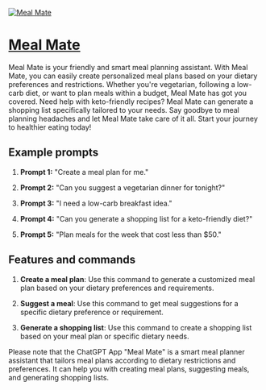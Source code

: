 [![Meal Mate](https://files.oaiusercontent.com/file-6ggSzRPAUBfozqOpJHUJ7ti8?se=2123-10-16T22%3A10%3A39Z&sp=r&sv=2021-08-06&sr=b&rscc=max-age%3D31536000%2C%20immutable&rscd=attachment%3B%20filename%3Dc31216bc-7efd-42ea-84b2-7dfab17aeb77.png&sig=1mPt1Mz8n2JUiwxJSM9KhOa3H8IO2628%2BjICc/mGTGg%3D)](https://chat.openai.com/g/g-y78pHPdBH-meal-mate)

# [Meal Mate](https://chat.openai.com/g/g-y78pHPdBH-meal-mate)

Meal Mate is your friendly and smart meal planning assistant. With Meal Mate, you can easily create personalized meal plans based on your dietary preferences and restrictions. Whether you're vegetarian, following a low-carb diet, or want to plan meals within a budget, Meal Mate has got you covered. Need help with keto-friendly recipes? Meal Mate can generate a shopping list specifically tailored to your needs. Say goodbye to meal planning headaches and let Meal Mate take care of it all. Start your journey to healthier eating today!

## Example prompts

1. **Prompt 1:** "Create a meal plan for me."

2. **Prompt 2:** "Can you suggest a vegetarian dinner for tonight?"

3. **Prompt 3:** "I need a low-carb breakfast idea."

4. **Prompt 4:** "Can you generate a shopping list for a keto-friendly diet?"

5. **Prompt 5:** "Plan meals for the week that cost less than $50."

## Features and commands

1. **Create a meal plan**: Use this command to generate a customized meal plan based on your dietary preferences and requirements.

2. **Suggest a meal**: Use this command to get meal suggestions for a specific dietary preference or requirement.

3. **Generate a shopping list**: Use this command to create a shopping list based on your meal plan or specific dietary needs.

Please note that the ChatGPT App "Meal Mate" is a smart meal planner assistant that tailors meal plans according to dietary restrictions and preferences. It can help you with creating meal plans, suggesting meals, and generating shopping lists.